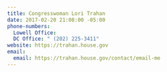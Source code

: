 ```yaml
---
title: Congresswoman Lori Trahan
date: 2017-02-20 21:08:00 -05:00
phone-numbers:
  Lowell Office: 
  DC Office: " (202) 225-3411"
website: https://trahan.house.gov
email:
  email: https://trahan.house.gov/contact/email-me
---
```


